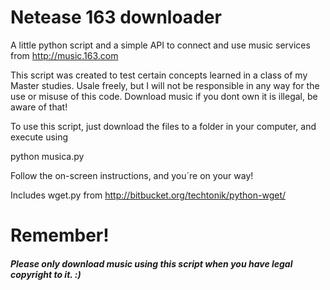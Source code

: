 # Netease 163 downloader

A little python script and a simple API to connect and use music services from http://music.163.com

This script was created to test certain concepts learned in a class of my Master studies. Usale freely, but I will not be responsible in any way for the use or misuse of this code. Download music if you dont own it is illegal, be aware of that!

To use this script, just download the files to a folder in your computer, and execute using

python musica.py

Follow the on-screen instructions, and you´re on your way!

Includes wget.py from http://bitbucket.org/techtonik/python-wget/

# Remember!
#### <i>Please only download music using this script when you have legal copyright to it. :) </i>
